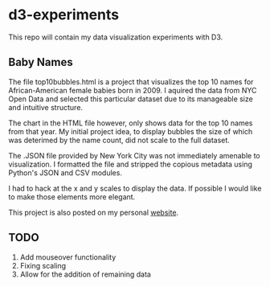 d3-experiments
==============

This repo will contain my data visualization experiments with D3.

Baby Names
----------

The file top10bubbles.html is a project that visualizes the top 10 names for African-American female babies born in 2009. I aquired the data from NYC Open  Data and selected this particular dataset due to its manageable size and intuitive structure. 

The chart in the HTML file however, only shows data for the top 10 names from that year. My initial project idea, to display bubbles the size of which was deterimed by the name count, did not scale to the full dataset. 

The .JSON file provided by New York City was not immediately amenable to visualization. I formatted the file and stripped the copious metadata using Python's JSON and CSV modules. 

I had to hack at the x and y scales to display the data. If possible I would like to make those elements more elegant.

This project is also posted on my personal [website](http://www.matthewsaidel.com).


TODO
----

1. Add mouseover functionality
2. Fixing scaling
3. Allow for the addition of remaining data
